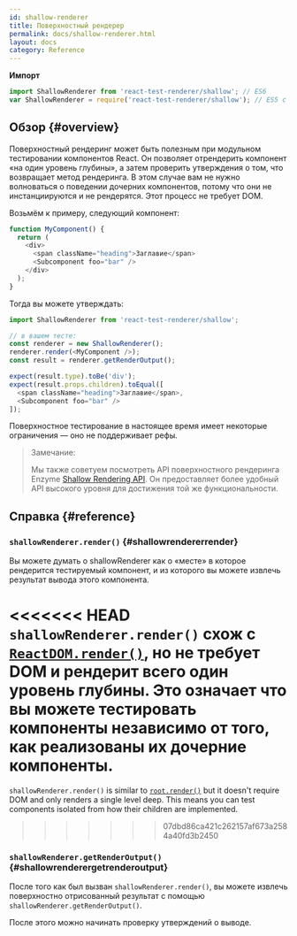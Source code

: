 ```yaml
---
id: shallow-renderer
title: Поверхностный рендерер
permalink: docs/shallow-renderer.html
layout: docs
category: Reference
---
```


**Импорт**

```javascript
import ShallowRenderer from 'react-test-renderer/shallow'; // ES6
var ShallowRenderer = require('react-test-renderer/shallow'); // ES5 с npm
```

## Обзор {#overview}

Поверхностный рендеринг может быть полезным при модульном тестировании компонентов React. Он позволяет отрендерить компонент «на один уровень глубины», а затем проверить утверждения о том, что возвращает метод рендеринга. В этом случае вам не нужно волноваться о поведении дочерних компонентов, потому что они не инстанциируются и не рендерятся. Этот процесс не требует DOM.

Возьмём к примеру, следующий компонент:

```javascript
function MyComponent() {
  return (
    <div>
      <span className="heading">Заглавие</span>
      <Subcomponent foo="bar" />
    </div>
  );
}
```

Тогда вы можете утверждать:

```javascript
import ShallowRenderer from 'react-test-renderer/shallow';

// в вашем тесте:
const renderer = new ShallowRenderer();
renderer.render(<MyComponent />);
const result = renderer.getRenderOutput();

expect(result.type).toBe('div');
expect(result.props.children).toEqual([
  <span className="heading">Заглавие</span>,
  <Subcomponent foo="bar" />
]);
```

Поверхностное тестирование в настоящее время имеет некоторые ограничения — оно не поддерживает рефы.

> Замечание:
>
> Мы также советуем посмотреть API поверхностного рендеринга Enzyme [Shallow Rendering API](https://airbnb.io/enzyme/docs/api/shallow.html). Он предоставляет более удобный API высокого уровня для достижения той же функциональности.

## Справка {#reference}

### `shallowRenderer.render()` {#shallowrendererrender}

Вы можете думать о shallowRenderer как о «месте» в которое рендерится тестируемый компонент, и из которого вы можете извлечь результат вывода этого компонента.

<<<<<<< HEAD
`shallowRenderer.render()` схож с [`ReactDOM.render()`](/docs/react-dom.html#render), но не требует DOM и рендерит всего один уровень глубины. Это означает что вы можете тестировать компоненты независимо от того, как реализованы их дочерние компоненты.
=======
`shallowRenderer.render()` is similar to [`root.render()`](/docs/react-dom-client.html#createroot) but it doesn't require DOM and only renders a single level deep. This means you can test components isolated from how their children are implemented.
>>>>>>> 07dbd86ca421c262157af673a2584a40fd3b2450

### `shallowRenderer.getRenderOutput()` {#shallowrenderergetrenderoutput}

После того как был вызван `shallowRenderer.render()`, вы можете извлечь поверхностно отрисованный результат с помощью `shallowRenderer.getRenderOutput()`.

После этого можно начинать проверку утверждений о выводе.
